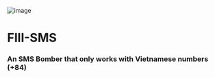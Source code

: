 ![image](https://github.com/user-attachments/assets/696edb0f-53da-465c-b0d6-3de904a041a3)


# FIlI-SMS

### An SMS Bomber that only works with Vietnamese numbers (+84)
